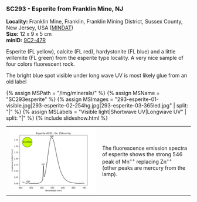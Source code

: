 
### <a name="SC293"></a> SC293 - Esperite from Franklin Mine, NJ

**Locality:** Franklin Mine, Franklin, Franklin Mining District, Sussex County, New Jersey, USA ([MINDAT](https://www.mindat.org/loc-8541.html))  
**Size:** 12 x 9 x 5 cm  
**minID:** [9C2-47R](https://www.mindat.org/9C2-47R)

Esperite (FL yellow), calcite (FL red), hardystonite (FL blue) and a little
willemite (FL green) from the esperite type locality.  A very nice sample of
four colors fluorescent rock.

The bright blue spot visible under long wave UV is most likely glue from an old
label

{% assign MSPath = "/img/minerals/" %}
{% assign MSName = "SC293esperite" %}
{% assign MSImages = "293-esperite-01-visible.jpg|293-esperite-02-254hg.jpg|293-esperite-03-365led.jpg" | split: "|" %}
{% assign MSLabels = "Visible light|Shortwave UV|Longwave UV" | split: "|" %}
{% include slideshow.html %}

<table width="100%">
<tr>
<td width="50%"><img src="/img/spectra/293-esperite-254hg.png" width="100%" ></td>
<td width="50%" style="padding:10px">
The fluorescence emission spectra of esperite shows the strong 546 peak of Mn<sup>++</sup> replacing Zn<sup>++</sup> (other peaks are mercury from the lamp).
</td></tr></table>
<br>

